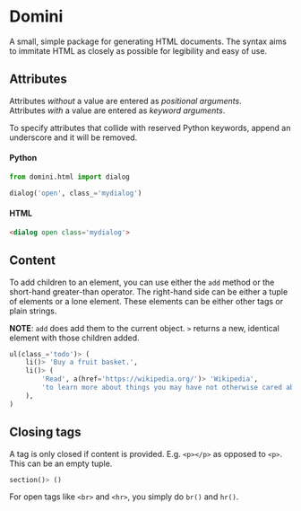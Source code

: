# Domini

A small, simple package for generating HTML documents.
The syntax aims to immitate HTML as closely as possible for legibility and easy of use.

## Attributes

Attributes *without* a value are entered as *positional arguments*.<br>
Attributes *with* a value are entered as *keyword arguments*.

To specify attributes that collide with reserved Python keywords,
append an underscore and it will be removed.

#### Python

```py
from domini.html import dialog

dialog('open', class_='mydialog')
```

#### HTML

```html
<dialog open class='mydialog'>
```

## Content

To add children to an element, you can use either the `add` method or the short-hand greater-than operator. The right-hand side can be either a tuple of elements or a lone element. These elements can be either other tags or plain strings.

**NOTE**: `add` does add them to the current object. `>` returns a new, identical element with those children added.

```py
ul(class_='todo')> (
    li()> 'Buy a fruit basket.',
    li()> (
        'Read', a(href='https://wikipedia.org/')> 'Wikipedia',
        'to learn more about things you may have not otherwise cared about.',
    ),
)
```

## Closing tags

A tag is only closed if content is provided. E.g. `<p></p>` as opposed to `<p>`. This can be an empty tuple.

```py
section()> ()
```

For open tags like `<br>` and `<hr>`, you simply do `br()` and `hr()`.